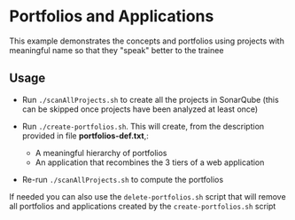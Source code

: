 # Portfolios and Applications

This example demonstrates the concepts and portfolios using projects with meaningful name so that they "speak" better to the trainee

## Usage

- Run `./scanAllProjects.sh` to create all the projects in SonarQube (this can be skipped once projects have been analyzed at least once)

- Run `./create-portfolios.sh`. 
This will create, from the description provided in file **portfolios-def.txt**,:
   - A meaningful hierarchy of portfolios 
   - An application that recombines the 3 tiers of a web application

- Re-run `./scanAllProjects.sh` to compute the portfolios

If needed you can also use the `delete-portfolios.sh` script that will remove all portfolios and applications created by the `create-portfolios.sh` script 
